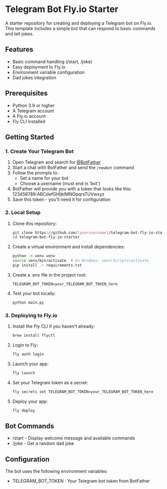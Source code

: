 # Telegram Bot Fly.io Starter

A starter repository for creating and deploying a Telegram bot on Fly.io. This template includes a simple bot that can respond to basic commands and tell jokes.

## Features

- Basic command handling (/start, /joke)
- Easy deployment to Fly.io
- Environment variable configuration
- Dad jokes integration

## Prerequisites

- Python 3.9 or higher
- A Telegram account
- A Fly.io account
- Fly CLI installed

## Getting Started

### 1. Create Your Telegram Bot

1. Open Telegram and search for [@BotFather](https://t.me/botfather)
2. Start a chat with BotFather and send the `/newbot` command
3. Follow the prompts to:
   - Set a name for your bot
   - Choose a username (must end in 'bot')
4. BotFather will provide you with a token that looks like this: 123456789:ABCdefGHIjklMNOpqrsTUVwxyz
5. Save this token - you'll need it for configuration

### 2. Local Setup

1. Clone this repository:
   ```bash
   git clone https://github.com/[yourusername]/telegram-bot-fly-io-starter.git
   cd telegram-bot-fly-io-starter
   ```

2. Create a virtual environment and install dependencies:
   ```bash
   python -m venv venv
   source venv/bin/activate  # On Windows: venv\Scripts\activate
   pip install -r requirements.txt
   ```

3. Create a .env file in the project root:
   ```plaintext
   TELEGRAM_BOT_TOKEN=your_TELEGRAM_BOT_TOKEN_here
   ```

4. Test your bot locally:
   ```bash
   python main.py
   ```

### 3. Deploying to Fly.io

1. Install the Fly CLI if you haven't already:
   ```bash
   brew install flyctl
   ```

2. Login to Fly:
   ```bash
   fly auth login
   ```

3. Launch your app:
   ```bash
   fly launch
   ```

4. Set your Telegram token as a secret:
   ```bash
   fly secrets set TELEGRAM_BOT_TOKEN=your_TELEGRAM_BOT_TOKEN_here
   ```

5. Deploy your app:
   ```bash
   fly deploy
   ```

## Bot Commands

- /start - Display welcome message and available commands
- /joke - Get a random dad joke

## Configuration

The bot uses the following environment variables:

- TELEGRAM_BOT_TOKEN : Your Telegram bot token from BotFather